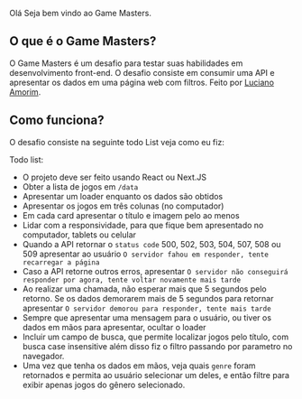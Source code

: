 Olá Seja bem vindo ao Game Masters.

## O que é o Game Masters?

O Game Masters é um desafio para testar suas habilidades em desenvolvimento front-end. 
O desafio consiste em consumir uma API e apresentar os dados em uma página web com filtros.
Feito por [Luciano Amorim](https://github.com/LucianoASousa).
  

## Como funciona?

O desafio consiste na seguinte todo List veja como eu fiz:


Todo list:

- O projeto deve ser feito usando React ou Next.JS
- Obter a lista de jogos em `/data`
- Apresentar um loader enquanto os dados são obtidos
- Apresentar os jogos em três colunas (no computador)
- Em cada card apresentar o título e imagem pelo ao menos
- Lidar com a responsividade, para que fique bem apresentado no computador, tablets ou celular
- Quando a API retornar o `status code` 500, 502, 503, 504, 507, 508 ou 509 apresentar ao usuário `O servidor fahou em responder, tente recarregar a página`
- Caso a API retorne outros erros, apresentar `O servidor não conseguirá responder por agora, tente voltar novamente mais tarde`
- Ao realizar uma chamada, não esperar mais que 5 segundos pelo retorno. Se os dados demorarem mais de 5 segundos para retornar apresentar `O servidor demorou para responder, tente mais tarde`
- Sempre que apresentar uma mensagem para o usuário, ou tiver os dados em mãos para apresentar, ocultar o loader
- Incluir um campo de busca, que permite localizar jogos pelo título, com busca case insensitive
além disso fiz o filtro passando por parametro no navegador.
- Uma vez que tenha os dados em mãos, veja quais `genre` foram retornados e permita ao usuário selecionar um deles, e então filtre para exibir apenas jogos do gênero selecionado.

<br>
<imagem src='../../docs/tela1.png' alt='tela1' width='100%'/>
<br>
<imagem src='../../docs/tela2.png' alt='tela2' width='100%'/>